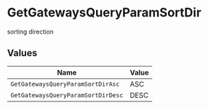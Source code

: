 # GetGatewaysQueryParamSortDir

sorting direction


## Values

| Name                               | Value                              |
| ---------------------------------- | ---------------------------------- |
| `GetGatewaysQueryParamSortDirAsc`  | ASC                                |
| `GetGatewaysQueryParamSortDirDesc` | DESC                               |